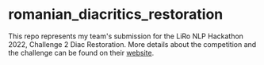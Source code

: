 # romanian_diacritics_restoration
This repo represents my team's submission for the LiRo NLP Hackathon 2022, Challenge 2 Diac Restoration. More details about the competition and the challenge can be found on their [website](https://sites.google.com/view/liro-hackathon/challenge-2-diac-restoration?authuser=0). <br>
